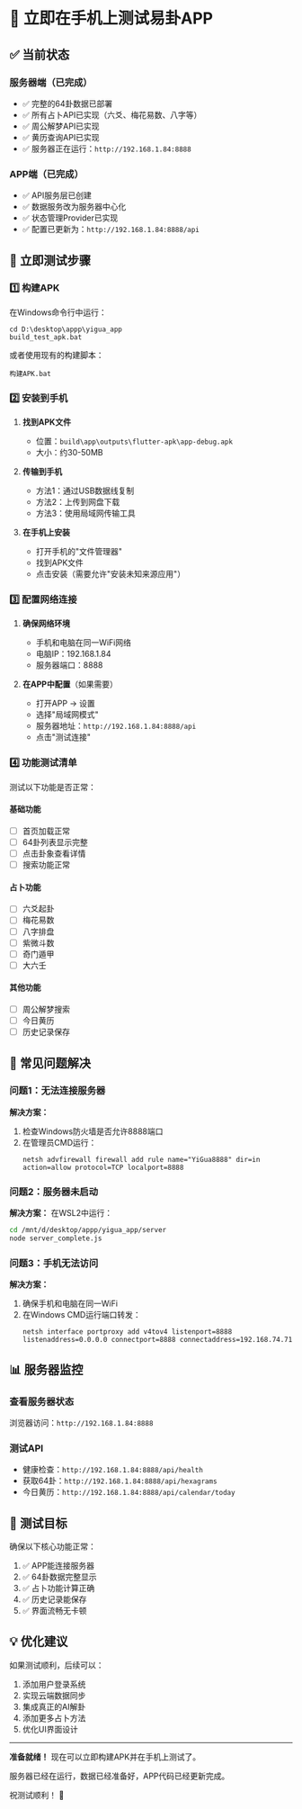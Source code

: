 # 📱 立即在手机上测试易卦APP

## ✅ 当前状态

### 服务器端（已完成）
- ✅ 完整的64卦数据已部署
- ✅ 所有占卜API已实现（六爻、梅花易数、八字等）
- ✅ 周公解梦API已实现
- ✅ 黄历查询API已实现
- ✅ 服务器正在运行：`http://192.168.1.84:8888`

### APP端（已完成）
- ✅ API服务层已创建
- ✅ 数据服务改为服务器中心化
- ✅ 状态管理Provider已实现
- ✅ 配置已更新为：`http://192.168.1.84:8888/api`

## 🚀 立即测试步骤

### 1️⃣ 构建APK

在Windows命令行中运行：
```batch
cd D:\desktop\appp\yigua_app
build_test_apk.bat
```

或者使用现有的构建脚本：
```batch
构建APK.bat
```

### 2️⃣ 安装到手机

1. **找到APK文件**
   - 位置：`build\app\outputs\flutter-apk\app-debug.apk`
   - 大小：约30-50MB

2. **传输到手机**
   - 方法1：通过USB数据线复制
   - 方法2：上传到网盘下载
   - 方法3：使用局域网传输工具

3. **在手机上安装**
   - 打开手机的"文件管理器"
   - 找到APK文件
   - 点击安装（需要允许"安装未知来源应用"）

### 3️⃣ 配置网络连接

1. **确保网络环境**
   - 手机和电脑在同一WiFi网络
   - 电脑IP：192.168.1.84
   - 服务器端口：8888

2. **在APP中配置**（如果需要）
   - 打开APP → 设置
   - 选择"局域网模式"
   - 服务器地址：`http://192.168.1.84:8888/api`
   - 点击"测试连接"

### 4️⃣ 功能测试清单

测试以下功能是否正常：

#### 基础功能
- [ ] 首页加载正常
- [ ] 64卦列表显示完整
- [ ] 点击卦象查看详情
- [ ] 搜索功能正常

#### 占卜功能
- [ ] 六爻起卦
- [ ] 梅花易数
- [ ] 八字排盘
- [ ] 紫微斗数
- [ ] 奇门遁甲
- [ ] 大六壬

#### 其他功能
- [ ] 周公解梦搜索
- [ ] 今日黄历
- [ ] 历史记录保存

## 🔧 常见问题解决

### 问题1：无法连接服务器
**解决方案：**
1. 检查Windows防火墙是否允许8888端口
2. 在管理员CMD运行：
   ```
   netsh advfirewall firewall add rule name="YiGua8888" dir=in action=allow protocol=TCP localport=8888
   ```

### 问题2：服务器未启动
**解决方案：**
在WSL2中运行：
```bash
cd /mnt/d/desktop/appp/yigua_app/server
node server_complete.js
```

### 问题3：手机无法访问
**解决方案：**
1. 确保手机和电脑在同一WiFi
2. 在Windows CMD运行端口转发：
   ```
   netsh interface portproxy add v4tov4 listenport=8888 listenaddress=0.0.0.0 connectport=8888 connectaddress=192.168.74.71
   ```

## 📊 服务器监控

### 查看服务器状态
浏览器访问：`http://192.168.1.84:8888`

### 测试API
- 健康检查：`http://192.168.1.84:8888/api/health`
- 获取64卦：`http://192.168.1.84:8888/api/hexagrams`
- 今日黄历：`http://192.168.1.84:8888/api/calendar/today`

## 🎯 测试目标

确保以下核心功能正常：
1. ✅ APP能连接服务器
2. ✅ 64卦数据完整显示
3. ✅ 占卜功能计算正确
4. ✅ 历史记录能保存
5. ✅ 界面流畅无卡顿

## 💡 优化建议

如果测试顺利，后续可以：
1. 添加用户登录系统
2. 实现云端数据同步
3. 集成真正的AI解卦
4. 添加更多占卜方法
5. 优化UI界面设计

---

**准备就绪！** 现在可以立即构建APK并在手机上测试了。

服务器已经在运行，数据已经准备好，APP代码已经更新完成。

祝测试顺利！ 🎉